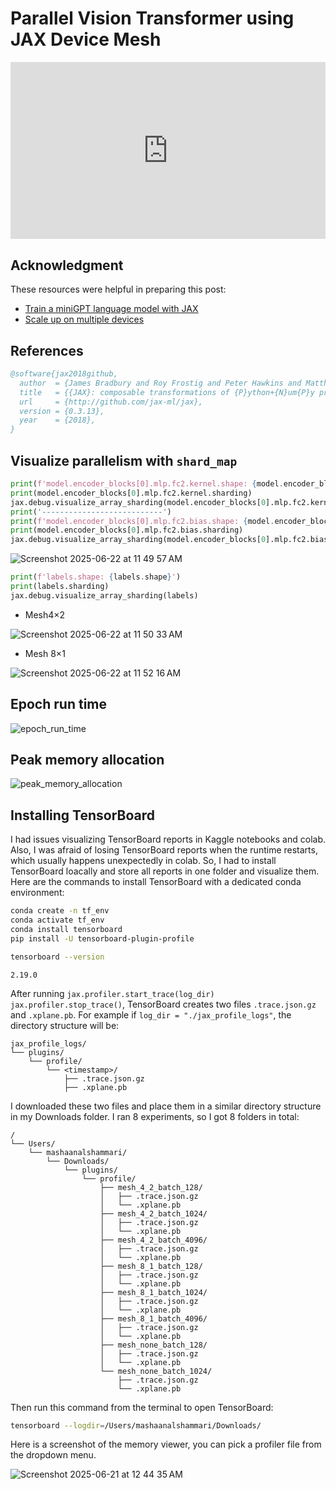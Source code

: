 # Parallel Vision Transformer using JAX Device Mesh

<head>
  <link rel="stylesheet" href="https://cdn.jsdelivr.net/npm/katex@0.16.8/dist/katex.min.css">
  <script src="https://cdn.jsdelivr.net/npm/katex@0.16.8/dist/katex.min.js"></script>
  <script src="https://cdn.jsdelivr.net/npm/katex@0.16.8/dist/contrib/auto-render.min.js"></script>
</head>

<div style="position: relative; padding-bottom: 56.25%; height: 0; overflow: hidden;">
  <iframe style="position: absolute; top: 0; left: 0; width: 100%; height: 100%;" src="https://www.youtube.com/embed/G6c6zk0RhRM" frameborder="0" allowfullscreen></iframe>
</div>



## Acknowledgment
These resources were helpful in preparing this post:
  - [Train a miniGPT language model with JAX](https://docs.jaxstack.ai/en/latest/JAX_for_LLM_pretraining.html)
  - [Scale up on multiple devices](https://flax.readthedocs.io/en/latest/guides/flax_gspmd.html)

## References
```bibtex
@software{jax2018github,
  author  = {James Bradbury and Roy Frostig and Peter Hawkins and Matthew James Johnson and Chris Leary and Dougal Maclaurin and George Necula and Adam Paszke and Jake Vander{P}las and Skye Wanderman-{M}ilne and Qiao Zhang},
  title   = {{JAX}: composable transformations of {P}ython+{N}um{P}y programs},
  url     = {http://github.com/jax-ml/jax},
  version = {0.3.13},
  year    = {2018},
}
```

## Visualize parallelism with `shard_map`
```python
print(f'model.encoder_blocks[0].mlp.fc2.kernel.shape: {model.encoder_blocks[0].mlp.fc2.kernel.shape}')
print(model.encoder_blocks[0].mlp.fc2.kernel.sharding)
jax.debug.visualize_array_sharding(model.encoder_blocks[0].mlp.fc2.kernel)
print('---------------------------')
print(f'model.encoder_blocks[0].mlp.fc2.bias.shape: {model.encoder_blocks[0].mlp.fc2.bias.shape}')
print(model.encoder_blocks[0].mlp.fc2.bias.sharding)
jax.debug.visualize_array_sharding(model.encoder_blocks[0].mlp.fc2.bias)
```

![Screenshot 2025-06-22 at 11 49 57 AM](https://github.com/user-attachments/assets/a7888d01-02a5-456d-a3ad-9018db576dff)


```python
print(f'labels.shape: {labels.shape}')
print(labels.sharding)
jax.debug.visualize_array_sharding(labels)
```

* Mesh4×2
  
![Screenshot 2025-06-22 at 11 50 33 AM](https://github.com/user-attachments/assets/3203c9fa-0ed5-4fb5-a9fb-6813de06c033)

* Mesh 8×1
  
![Screenshot 2025-06-22 at 11 52 16 AM](https://github.com/user-attachments/assets/126e0567-5d21-4897-a256-1ce0542cb66f)

## Epoch run time
![epoch_run_time](https://github.com/user-attachments/assets/3f316f0a-bef7-4d9e-83a2-33dae47c7e06)

## Peak memory allocation
![peak_memory_allocation](https://github.com/user-attachments/assets/d9d881b8-c38c-4878-9897-82d83c914e1d)

## Installing TensorBoard

I had issues visualizing TensorBoard reports in Kaggle notebooks and colab. Also, I was afraid of losing TensorBoard reports when the runtime restarts, which usually happens unexpectedly in colab. So, I had to install TensorBoard loacally and store all reports in one folder and visualize them. Here are the commands to install TensorBoard with a dedicated conda environment:

```bash
conda create -n tf_env
conda activate tf_env
conda install tensorboard
pip install -U tensorboard-plugin-profile
```

```bash
tensorboard --version
```

```console
2.19.0
```

After running `jax.profiler.start_trace(log_dir)` `jax.profiler.stop_trace()`, TensorBoard creates two files `.trace.json.gz` and `.xplane.pb`. For example if `log_dir = "./jax_profile_logs"`, the directory structure will be:

```
jax_profile_logs/
└── plugins/
    └── profile/
        └── <timestamp>/
            ├── .trace.json.gz
            ├── .xplane.pb
```

I downloaded these two files and place them in a similar directory structure in my Downloads folder. I ran 8 experiments, so I got 8 folders in total:

```
/
└── Users/
    └── mashaanalshammari/
        └── Downloads/
            └── plugins/
                └── profile/
                    ├── mesh_4_2_batch_128/
                    │   ├── .trace.json.gz
                    │   └── .xplane.pb
                    ├── mesh_4_2_batch_1024/
                    │   ├── .trace.json.gz
                    │   └── .xplane.pb
                    ├── mesh_4_2_batch_4096/
                    │   ├── .trace.json.gz
                    │   └── .xplane.pb
                    ├── mesh_8_1_batch_128/
                    │   ├── .trace.json.gz
                    │   └── .xplane.pb
                    ├── mesh_8_1_batch_1024/
                    │   ├── .trace.json.gz
                    │   └── .xplane.pb
                    ├── mesh_8_1_batch_4096/
                    │   ├── .trace.json.gz
                    │   └── .xplane.pb
                    ├── mesh_none_batch_128/
                    │   ├── .trace.json.gz
                    │   └── .xplane.pb
                    └── mesh_none_batch_1024/
                        ├── .trace.json.gz
                        └── .xplane.pb
```

Then run this command from the terminal to open TensorBoard:

```bash
tensorboard --logdir=/Users/mashaanalshammari/Downloads/
```

Here is a screenshot of the memory viewer, you can pick a profiler file from the dropdown menu.

![Screenshot 2025-06-21 at 12 44 35 AM](https://github.com/user-attachments/assets/03e2e861-ddc0-46e3-9121-cec6d1cc65d2)




<script>
  document.addEventListener("DOMContentLoaded", function() {
    renderMathInElement(document.body, {
      delimiters: [
        {left: '$$', right: '$$', display: true}, // Display math (e.g., equations on their own line)
        {left: '$', right: '$', display: false},  // Inline math (e.g., within a sentence)
        {left: '\\(', right: '\\)', display: false}, // Another way to write inline math
        {left: '\\[', right: '\\]', display: true}   // Another way to write display math
      ]
    });
  });
</script>
